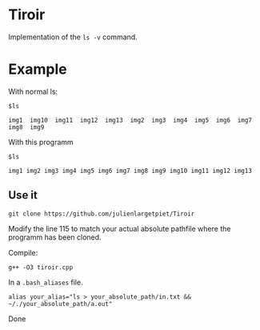 # Tiroir

Implementation of the `ls -v` command.

# Example

With normal ls:

```
$ls

img1  img10  img11  img12  img13  img2  img3  img4  img5  img6  img7  img8  img9
```

With this programm

```
$ls

img1 img2 img3 img4 img5 img6 img7 img8 img9 img10 img11 img12 img13
```

## Use it

`git clone https://github.com/julienlargetpiet/Tiroir`

Modify the line 115 to match your actual absolute pathfile where the programm has been cloned.

Compile:

`g++ -O3 tiroir.cpp`

In a `.bash_aliases` file.

```
alias your_alias="ls > your_absolute_path/in.txt && ~/./your_absolute_path/a.out"
```

Done


